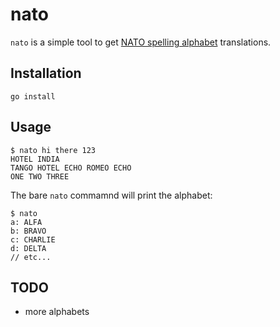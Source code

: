 # nato
`nato` is a simple tool to get [NATO spelling alphabet](https://en.wikipedia.org/wiki/NATO_phonetic_alphabet) translations.

## Installation
`go install`

## Usage
```
$ nato hi there 123
HOTEL INDIA
TANGO HOTEL ECHO ROMEO ECHO
ONE TWO THREE
```

The bare `nato` commamnd will print the alphabet:
```
$ nato
a: ALFA
b: BRAVO
c: CHARLIE
d: DELTA
// etc...
```

## TODO
* more alphabets
